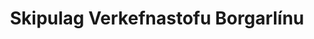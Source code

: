 ---
order: 2
type: "about"
title: "Skipulag Verkefnastofu Borgarlínu"
subject: ["Stýrihópur eigenda fer með yfirstjórn Verkefnastofunnar og tryggir sterkt eignarhald verkefnisins. Stýrihópurinn tekur lykilákvarðanir um umfang og eðli verkefnisins og fylgist með framvindu þess. Stýrihópinn skipa Dagur B. Eggertsson (formaður), Rósa Guðbjartsdóttir, Ármann Kr. Ólafsson, Sigurbergur Björnsson, Bergþóra Þorkelsdóttir og Jónas Snæbjörnsson.", "Framkvæmdastjórn er í höndum Páls Björgvins Guðmundssonar, framkvæmdastjóra SSH, og Bergþóru Þorkelsdóttur, forstjóra Vegagerðarinnar. Framkvæmdastjórn tryggir farsæla framvindu verkefnisins og tekur afstöðu til mála sem upp kunna að koma og snerta framgang þess.", "Verkefnastjóri ber ábyrgð á stjórnun verkefnisins, heldur utan um verkefnateymið og sér um nauðsynlegt upplýsingastreymi til framkvæmdastjórnar og stýrihóps og um að miðla upplýsinga til verkefnateymis.", "Verkefnastjóri ber ábyrgð á stjórnun verkefnisins, heldur utan um verkefnateymið og sér um nauðsynlegt upplýsingastreymi til framkvæmdastjórnar og stýrihóps og um að miðla upplýsingum til verkefnateymis.", "Verkefnateymið nýtur stuðnings sérfræðinga Vegagerðarinnar, sveitarfélaganna og Strætó bs. auk annarra innlendra og erlendra ráðgjafa."]
englishTitle: "Organisation of Project Office"
englishSubject: ["A Steering Committee representing the owners oversees the work of the Project Office, ensuring a strong ownership of the project. The Steering Committee makes key decision and monitors progress. Members of the Steering Committee are Dagur B. Eggertsson (chair), Rósa Guðbjartsdóttir, Ármann Kr. Ólafsson, Sigurbergur Björnsson, Bergþóra Þorkelsdóttir and Jónas Snæbjörnsson.", "Under the Steering Committee is an Executive Committee, consisting of Páll Björgvin Guðmundsson, General Manager of SSH, and Bergþóra Þorkelsdóttir, CEO of the Road Administration.  The Executive Committee ensures the successful progress of the projects, making decisions that might arise and affect the ongoing work.", "Project Manager is in charge of the project team, and making sure there is regular flow of information to the Steering Committee and the Executive Committee, and also to disseminate information to the Project Team.", "The Project Team forms the project plans and individual aspects and elements. Representatives of the team are responsible for different aspects of the projects and participate in working groups. The Project Team is further supported by experts from Vegagerðin, the municipalities and Strætó bs, as well as foreign and local consultants."]
---
